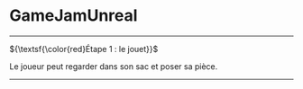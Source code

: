 # GameJamUnreal

---

${\textsf{\color{red}Étape 1 : le jouet}}$

Le joueur peut regarder dans son sac et poser sa pièce.

---
